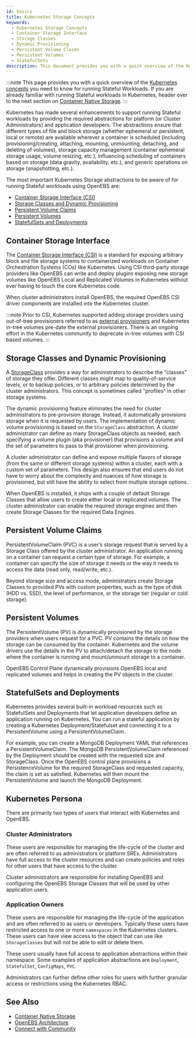 ```yaml
---
id: basics
title: Kubernetes Storage Concepts
keywords: 
  - Kubernetes Storage Concepts
  - Container Storage Interface
  - Storage Classes
  - Dynamic Provisioning
  - Persistent Volume Claims
  - Persistent Volumes
  - StatefulSets
description: This document provides you with a quick overview of the Kubernetes concepts you need to know for running Stateful Workloads.
---
```


:::note
This page provides you with a quick overview of the [Kubernetes concepts](https://kubernetes.io/docs/concepts/storage/) you need to know for running Stateful Workloads. If you are already familiar with running Stateful workloads in Kubernetes, header over to the next section on [Container Native Storage](container-native-storage.md).
:::

Kubernetes has made several enhancements to support running Stateful workloads by providing the required abstractions for platform (or Cluster Administrators) and application developers. The abstractions ensure that different types of file and block storage (whether ephemeral or persistent, local or remote) are available wherever a container is scheduled (including provisioning/creating, attaching, mounting, unmounting, detaching, and deleting of volumes), storage capacity management (container ephemeral storage usage, volume resizing, etc.), influencing scheduling of containers based on storage (data gravity, availability, etc.), and generic operations on storage (snapshotting, etc.).

The most important Kubernetes Storage abstractions to be aware of for running Stateful workloads using OpenEBS are:

- [Container Storage Interface (CSI)](#container-storage-interface)
- [Storage Classes and Dynamic Provisioning](#storage-classes-and-dynamic-provisioning)
- [Persistent Volume Claims](#persistent-volume-claims)
- [Persistent Volumes](#persistent-volumes)
- [StatefulSets and Deployments](#statefulsets-and-deployments)

## Container Storage Interface

The [Container Storage Interface (CSI)](https://github.com/container-storage-interface/spec/blob/master/spec.md) is a standard for exposing arbitrary block and file storage systems to containerized workloads on Container Orchestration Systems (COs) like Kubernetes. Using CSI third-party storage providers like OpenEBS can write and deploy plugins exposing new storage volumes like OpenEBS Local and Replicated Volumes in Kubernetes without ever having to touch the core Kubernetes code.

When cluster administrators install OpenEBS, the required OpenEBS CSI driver components are installed into the Kubernetes cluster.

:::note
Prior to CSI, Kubernetes supported adding storage providers using out-of-tree provisioners referred to as [external provisioners](https://github.com/kubernetes-sigs/sig-storage-lib-external-provisioner) and Kubernetes in-tree volumes pre-date the external provisioners. There is an ongoing effort in the Kubernetes community to deprecate in-tree volumes with CSI based volumes.
:::

## Storage Classes and Dynamic Provisioning

A [StorageClass](https://kubernetes.io/docs/concepts/storage/storage-classes/) provides a way for administrators to describe the "classes" of storage they offer. Different classes might map to quality-of-service levels, or to backup policies, or to arbitrary policies determined by the cluster administrators. This concept is sometimes called "profiles" in other storage systems.

The dynamic provisioning feature eliminates the need for cluster administrators to pre-provision storage. Instead, it automatically provisions storage when it is requested by users. The implementation of dynamic volume provisioning is based on the `StorageClass` abstraction. A cluster administrator can define as many StorageClass objects as needed, each specifying a volume plugin (aka provisioner) that provisions a volume and the set of parameters to pass to that provisioner when provisioning. 

A cluster administrator can define and expose multiple flavors of storage (from the same or different storage systems) within a cluster, each with a custom set of parameters. This design also ensures that end users do not have to worry about the complexity and nuances of how storage is provisioned, but still have the ability to select from multiple storage options.

When OpenEBS is installed, it ships with a couple of default Storage Classes that allow users to create either local or replicated volumes. The cluster administrator can enable the required storage engines and then create Storage Classes for the required Data Engines. 

## Persistent Volume Claims 

PersistentVolumeClaim (PVC) is a user’s storage request that is served by a Storage Class offered by the cluster administrator. An application running on a container can request a certain type of storage. For example, a container can specify the size of storage it needs or the way it needs to access the data (read only, read/write, etc.).

Beyond storage size and access mode, administrators create Storage Classes to provided PVs with custom properties, such as the type of disk (HDD vs. SSD), the level of performance, or the storage tier (regular or cold storage). 

## Persistent Volumes

The PersistentVolume (PV) is dynamically provisioned by the storage providers when users request for a PVC. PV contains the details on how the storage can be consumed by the container. Kubernetes and the volume drivers use the details in the PV to attach/detach the storage to the node where the container is running and mount/unmount storage to a container. 

OpenEBS Control Plane dynamically provisions OpenEBS local and replicated volumes and helps in creating the PV objects in the cluster. 

## StatefulSets and Deployments

Kubernetes provides several built-in workload resources such as StatefulSets and Deployments that let application developers define an application running on Kubernetes. You can run a stateful application by creating a Kubernetes Deployment/Statefulset and connecting it to a PersistentVolume using a PersistentVolumeClaim. 

For example, you can create a MongoDB Deployment YAML that references a PersistentVolumeClaim. The MongoDB PersistentVolumeClaim referenced by the Deployment should be created with the requested size and StorageClass. Once the OpenEBS control plane provisions a PersistenceVolume for the required StorageClass and requested capacity, the claim is set as satisfied. Kubernetes will then mount the PersistentVolume and launch the MongoDB Deployment. 

## Kubernetes Persona

There are primarily two types of users that interact with Kubernetes and OpenEBS. 

### Cluster Administrators 

These users are responsible for managing the life-cycle of the cluster and are often referred to as administrators or platform SREs. Administrators have full access to the cluster resources and can create policies and roles for other users that have access to the cluster.  

Cluster administrators are responsible for installing OpenEBS and configuring the OpenEBS Storage Classes that will be used by other application users. 

### Application Owners 

These users are responsible for managing the life-cycle of the application and are often referred to as users or developers. Typically these users have restricted access to one or more `namespaces` in the Kubernetes clusters. These users can have view access to the object that can use like `StorageClasses` but will not be able to edit or delete them. 

These users usually have full access to application abstractions within their namespace. Some examples of application abstractions are `Deployment`, `StatefulSet`, `ConfigMaps`, `PVC`.

Administrators can further define other roles for users with further granular access or restrictions using the Kubernetes RBAC.

## See Also

- [Container Native Storage](../concepts/container-native-storage.md)
- [OpenEBS Architecture](architecture.md)
- [Connect with Community](../community.md)